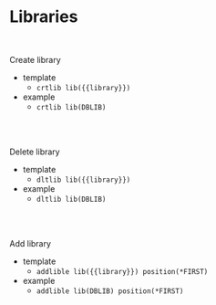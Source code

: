 # Libraries
<br />

Create library
* template
    * `crtlib lib({{library}})`
* example
    * `crtlib lib(DBLIB)`
<br />
<br />



Delete library
* template
    * `dltlib lib({{library}})`
* example
    * `dltlib lib(DBLIB)`
<br />
<br />



Add library
* template
    * `addlible lib({{library}}) position(*FIRST)`
* example
    * `addlible lib(DBLIB) position(*FIRST)`
